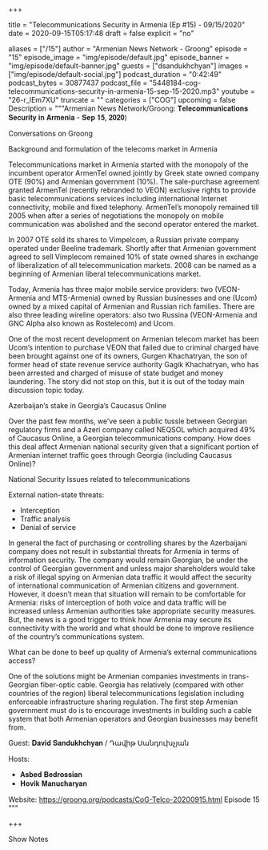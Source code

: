 
+++

title = "Telecommunications Security in Armenia (Ep #15) - 09/15/2020"
date = 2020-09-15T05:17:48
draft = false
explicit = "no"

aliases = ["/15"]
author = "Armenian News Network - Groong"
episode = "15"
episode_image = "img/episode/default.jpg"
episode_banner = "img/episode/default-banner.jpg"
guests = ["dsandukhchyan"]
images = ["img/episode/default-social.jpg"]
podcast_duration = "0:42:49"
podcast_bytes = 30877437
podcast_file = "5448184-cog-telecommunications-security-in-armenia-15-sep-15-2020.mp3"
youtube = "26-r_lEm7XU"
truncate = ""
categories = ["COG"]
upcoming = false
Description = """Armenian News Network/Groong: 𝐓𝐞𝐥𝐞𝐜𝐨𝐦𝐦𝐮𝐧𝐢𝐜𝐚𝐭𝐢𝐨𝐧𝐬 𝐒𝐞𝐜𝐮𝐫𝐢𝐭𝐲 𝐢𝐧 𝐀𝐫𝐦𝐞𝐧𝐢𝐚 - 𝐒𝐞𝐩 𝟏𝟓, 𝟐𝟎𝟐𝟎)

Conversations on Groong

Background and formulation of the telecoms market in Armenia

Telecommunications market in Armenia started with the monopoly of the incumbent operator ArmenTel owned jointly by Greek state owned company OTE (90%) and Armenian government (10%). The sale-purchase agreement granted ArmenTel (recently rebranded to VEON) exclusive rights to provide basic telecommunications services including international Internet connectivity, mobile and fixed telephony. ArmenTel’s monopoly remained till 2005 when after a series of negotiations the monopoly on mobile  communication was abolished and the second operator entered the market. 

In 2007 OTE sold its shares to Vimpelcom, a Russian private company operated under Beeline trademark. Shortly after that Armenian government agreed to sell Vimplecom remained 10% of state owned shares in exchange of liberalization of all telecommunication markets. 2008 can be named as a beginning of Armenian liberal telecommunications market. 

Today, Armenia has three major mobile service providers: two (VEON-Armenia and MTS-Armenia) owned by Russian businesses and one (Ucom) owned by a mixed capital of Armenian and Russian rich families. There are also three leading wireline operators: also two Russina (VEON-Armenia and GNC Alpha also known as Rostelecom) and Ucom. 

One of the most recent development on Armenian telecom market has been Ucom’s intention to purchase VEON that failed due to criminal charged have been brought against one of its owners, Gurgen Khachatryan, the son of former head of state revenue service authority Gagik Khachatryan, who has been arrested and charged of misuse of state budget and money laundering. The story did not stop on this, but it is out of the today main discussion topic today.  

Azerbaijan’s stake in Georgia’s Caucasus Online

Over the past few months, we’ve seen a public tussle between Georgian regulatory firms and a Azeri company called NEQSOL which acquired 49% of Caucasus Online, a Georgian telecommunications company. How does this deal affect Armenian national security given that a significant portion of Armenian internet traffic goes through Georgia (including Caucasus Online)?


National Security Issues related to telecommunications

External nation-state threats:
- Interception
- Traffic analysis
- Denial of service

In general the fact of purchasing or controlling shares by the Azerbaijani company does not result in substantial threats for Armenia in terms of  information  security. The company would remain Georgian, be under the control of Georgian government and unless major shareholders would take a risk of illegal spying on Armenian data traffic it would affect the security of international communication of Armenian citizens and government. However, it doesn’t mean that situation will remain to be comfortable for Armenia: risks of interception of both voice and data traffic will be increased unless Armenian authorities take appropriate security measures. But, the news is a good trigger to think how Armenia may secure its connectivity with the world and what should be done to improve resilience of the country’s communications system. 

What can be done to beef up quality of Armenia’s external communications access?

One of the solutions might be Armenian companies investments in trans-Georgian fiber-optic cable.  Georgia has relatively (compared with other countries of the region) liberal telecommunications legislation including enforceable infrastructure sharing regulation. The first step Armenian government must do is to encourage investments in building such a cable system that both Armenian operators and Georgian businesses may benefit from. 


Guest: 𝐃𝐚𝐯𝐢𝐝 𝐒𝐚𝐧𝐝𝐮𝐤𝐡𝐜𝐡𝐲𝐚𝐧 / Դավիթ Սանդուխչյան

Hosts:
- 𝐀𝐬𝐛𝐞𝐝 𝐁𝐞𝐝𝐫𝐨𝐬𝐬𝐢𝐚𝐧
- 𝐇𝐨𝐯𝐢𝐤 𝐌𝐚𝐧𝐮𝐜𝐡𝐚𝐫𝐲𝐚𝐧

Website: https://groong.org/podcasts/CoG-Telco-20200915.html
Episode 15
"""

+++

Show Notes

